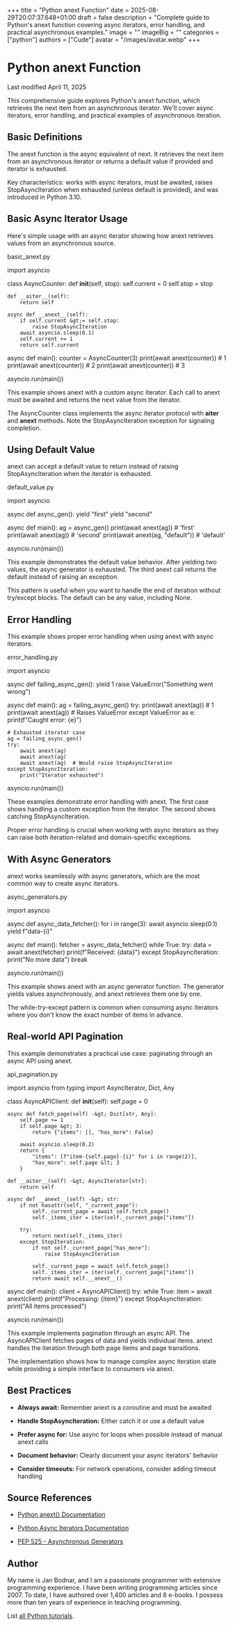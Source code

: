 +++
title = "Python anext Function"
date = 2025-08-29T20:07:37.648+01:00
draft = false
description = "Complete guide to Python's anext function covering async iterators, error handling, and practical asynchronous examples."
image = ""
imageBig = ""
categories = ["python"]
authors = ["Cude"]
avatar = "/images/avatar.webp"
+++

# Python anext Function

Last modified April 11, 2025

This comprehensive guide explores Python's anext function, which
retrieves the next item from an asynchronous iterator. We'll cover async
iterators, error handling, and practical examples of asynchronous iteration.

## Basic Definitions

The anext function is the async equivalent of next.
It retrieves the next item from an asynchronous iterator or returns a default
value if provided and iterator is exhausted.

Key characteristics: works with async iterators, must be awaited, raises
StopAsyncIteration when exhausted (unless default is provided),
and was introduced in Python 3.10.

## Basic Async Iterator Usage

Here's simple usage with an async iterator showing how anext
retrieves values from an asynchronous source.

basic_anext.py
  

import asyncio

class AsyncCounter:
    def __init__(self, stop):
        self.current = 0
        self.stop = stop

    def __aiter__(self):
        return self

    async def __anext__(self):
        if self.current &gt;= self.stop:
            raise StopAsyncIteration
        await asyncio.sleep(0.1)
        self.current += 1
        return self.current

async def main():
    counter = AsyncCounter(3)
    print(await anext(counter))  # 1
    print(await anext(counter))  # 2
    print(await anext(counter))  # 3

asyncio.run(main())

This example shows anext with a custom async iterator. Each call
to anext must be awaited and returns the next value from the
iterator.

The AsyncCounter class implements the async iterator protocol
with __aiter__ and __anext__ methods. Note the
StopAsyncIteration exception for signaling completion.

## Using Default Value

anext can accept a default value to return instead of raising
StopAsyncIteration when the iterator is exhausted.

default_value.py
  

import asyncio

async def async_gen():
    yield "first"
    yield "second"

async def main():
    ag = async_gen()
    print(await anext(ag))            # 'first'
    print(await anext(ag))            # 'second'
    print(await anext(ag, "default")) # 'default'

asyncio.run(main())

This example demonstrates the default value behavior. After yielding two
values, the async generator is exhausted. The third anext call
returns the default instead of raising an exception.

This pattern is useful when you want to handle the end of iteration without
try/except blocks. The default can be any value, including None.

## Error Handling

This example shows proper error handling when using anext with
async iterators.

error_handling.py
  

import asyncio

async def failing_async_gen():
    yield 1
    raise ValueError("Something went wrong")

async def main():
    ag = failing_async_gen()
    try:
        print(await anext(ag))  # 1
        print(await anext(ag))  # Raises ValueError
    except ValueError as e:
        print(f"Caught error: {e}")

    # Exhausted iterator case
    ag = failing_async_gen()
    try:
        await anext(ag)
        await anext(ag)
        await anext(ag)  # Would raise StopAsyncIteration
    except StopAsyncIteration:
        print("Iterator exhausted")

asyncio.run(main())

These examples demonstrate error handling with anext. The first
case shows handling a custom exception from the iterator. The second shows
catching StopAsyncIteration.

Proper error handling is crucial when working with async iterators as they
can raise both iteration-related and domain-specific exceptions.

## With Async Generators

anext works seamlessly with async generators, which are the most
common way to create async iterators.

async_generators.py
  

import asyncio

async def async_data_fetcher():
    for i in range(3):
        await asyncio.sleep(0.1)
        yield f"data-{i}"

async def main():
    fetcher = async_data_fetcher()
    while True:
        try:
            data = await anext(fetcher)
            print(f"Received: {data}")
        except StopAsyncIteration:
            print("No more data")
            break

asyncio.run(main())

This example shows anext with an async generator function. The
generator yields values asynchronously, and anext retrieves them
one by one.

The while-try-except pattern is common when consuming async iterators where
you don't know the exact number of items in advance.

## Real-world API Pagination

This example demonstrates a practical use case: paginating through an async
API using anext.

api_pagination.py
  

import asyncio
from typing import AsyncIterator, Dict, Any

class AsyncAPIClient:
    def __init__(self):
        self.page = 0
    
    async def fetch_page(self) -&gt; Dict[str, Any]:
        self.page += 1
        if self.page &gt; 3:
            return {"items": [], "has_more": False}
        
        await asyncio.sleep(0.2)
        return {
            "items": [f"item-{self.page}-{i}" for i in range(2)],
            "has_more": self.page &lt; 3
        }

    def __aiter__(self) -&gt; AsyncIterator[str]:
        return self
    
    async def __anext__(self) -&gt; str:
        if not hasattr(self, "_current_page"):
            self._current_page = await self.fetch_page()
            self._items_iter = iter(self._current_page["items"])
        
        try:
            return next(self._items_iter)
        except StopIteration:
            if not self._current_page["has_more"]:
                raise StopAsyncIteration
            
            self._current_page = await self.fetch_page()
            self._items_iter = iter(self._current_page["items"])
            return await self.__anext__()

async def main():
    client = AsyncAPIClient()
    try:
        while True:
            item = await anext(client)
            print(f"Processing: {item}")
    except StopAsyncIteration:
        print("All items processed")

asyncio.run(main())

This example implements pagination through an async API. The AsyncAPIClient
fetches pages of data and yields individual items. anext handles
the iteration through both page items and page transitions.

The implementation shows how to manage complex async iteration state while
providing a simple interface to consumers via anext.

## Best Practices

- **Always await:** Remember anext is a coroutine and must be awaited

- **Handle StopAsyncIteration:** Either catch it or use a default value

- **Prefer async for:** Use async for loops when possible instead of manual anext calls

- **Document behavior:** Clearly document your async iterators' behavior

- **Consider timeouts:** For network operations, consider adding timeout handling

## Source References

- [Python anext() Documentation](https://docs.python.org/3/library/functions.html#anext)

- [Python Async Iterators Documentation](https://docs.python.org/3/reference/datamodel.html#async-iterators)

- [PEP 525 - Asynchronous Generators](https://peps.python.org/pep-0525/)

## Author

My name is Jan Bodnar, and I am a passionate programmer with extensive
programming experience. I have been writing programming articles since 2007.
To date, I have authored over 1,400 articles and 8 e-books. I possess more
than ten years of experience in teaching programming.

List [all Python tutorials](/python/).
